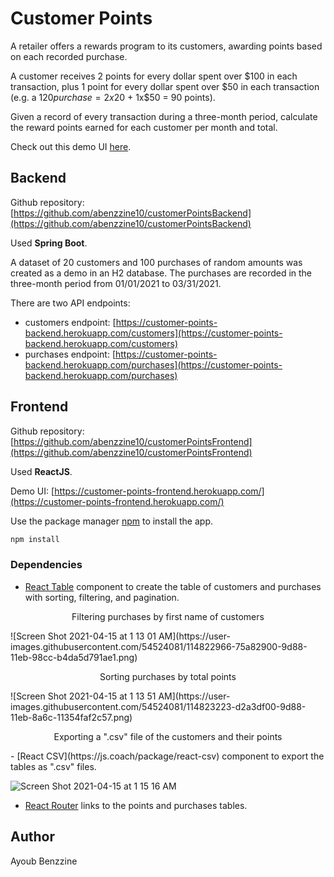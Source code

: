 # Customer Points

A retailer offers a rewards program to its customers, awarding points based on each recorded purchase.

A customer receives 2 points for every dollar spent over $100 in each transaction, plus 1 point for every dollar spent over $50 in each transaction
(e.g. a $120 purchase = 2x$20 + 1x$50 = 90 points).

Given a record of every transaction during a three-month period, calculate the reward points earned for each customer per month and total.

Check out this demo UI [here](https://customer-points-frontend.herokuapp.com/).

## Backend

Github repository: [https://github.com/abenzzine10/customerPointsBackend](https://github.com/abenzzine10/customerPointsBackend)

Used **Spring Boot**.

A dataset of 20 customers and 100 purchases of random amounts was created as a demo in an H2 database. The purchases are recorded in the three-month period from 01/01/2021 to 03/31/2021.

There are two API endpoints:
- customers endpoint: [https://customer-points-backend.herokuapp.com/customers](https://customer-points-backend.herokuapp.com/customers)
- purchases endpoint: [https://customer-points-backend.herokuapp.com/purchases](https://customer-points-backend.herokuapp.com/purchases)

## Frontend

Github repository: [https://github.com/abenzzine10/customerPointsFrontend](https://github.com/abenzzine10/customerPointsFrontend)

Used **ReactJS**.

Demo UI: [https://customer-points-frontend.herokuapp.com/](https://customer-points-frontend.herokuapp.com/)

Use the package manager [npm](https://www.npmjs.com/get-npm/) to install the app.

```bash
npm install
```

### Dependencies
- [React Table](https://js.coach/package/react-table) component to create the table of customers and purchases with sorting, filtering, and pagination.

<p align="center">Filtering purchases by first name of customers</p>
![Screen Shot 2021-04-15 at 1 13 01 AM](https://user-images.githubusercontent.com/54524081/114822966-75a82900-9d88-11eb-98cc-b4da5d791ae1.png)

<p align="center">Sorting purchases by total points</p>
![Screen Shot 2021-04-15 at 1 13 51 AM](https://user-images.githubusercontent.com/54524081/114823223-d2a3df00-9d88-11eb-8a6c-11354faf2c57.png)

<p align="center">Exporting a ".csv" file of the customers and their points</p>
- [React CSV](https://js.coach/package/react-csv) component to export the tables as ".csv" files.

![Screen Shot 2021-04-15 at 1 15 16 AM](https://user-images.githubusercontent.com/54524081/114823304-f2d39e00-9d88-11eb-9b24-7777e0a73fa7.png)

- [React Router](https://reactrouter.com/) links to the points and purchases tables.

## Author
Ayoub Benzzine
